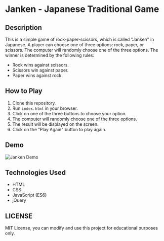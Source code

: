 # Janken - Japanese Traditional Game

## Description
This is a simple game of rock-paper-scissors, which is called "Janken" in Japanese. A player can choose one of three options: rock, paper, or scissors. The computer will randomly choose one of the three options. The winner is determined by the following rules:

- Rock wins against scissors.
- Scissors win against paper.
- Paper wins against rock.

## How to Play
1. Clone this repository.
2. Run `index.html` in your browser.
3. Click on one of the three buttons to choose your option.
4. The computer will randomly choose one of the three options.
5. The result will be displayed on the screen.
6. Click on the "Play Again" button to play again.

## Demo
![Janken Demo]()

## Technologies Used
- HTML
- CSS
- JavaScript (ES6)
- jQuery

## LICENSE
MIT License, you can modify and use this project for educational purposes only.
